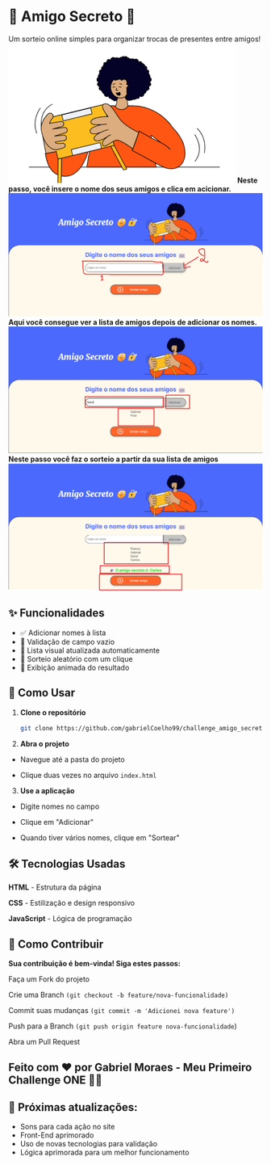 # 🔐 Amigo Secreto 🤫

Um sorteio online simples para organizar trocas de presentes entre amigos!
![Preview da aplicação](assets/amigo-secreto.png)
**Neste passo, você insere o nome dos seus amigos e clica em acicionar.**
![Preview da aplicação](assets/inserindo_amigos.png)
**Aqui você consegue ver a lista de amigos depois de adicionar os nomes.**
![Preview da aplicação](assets/lista_amigos.png)
**Neste passo você faz o sorteio a partir da sua lista de amigos**
![Preview da aplicação](assets/sorteio_amigos.png)


## ✨ Funcionalidades

- ✅ Adicionar nomes à lista
- 🚫 Validação de campo vazio
- 📝 Lista visual atualizada automaticamente
- 🎲 Sorteio aleatório com um clique
- 🎉 Exibição animada do resultado

## 🚀 Como Usar

1. **Clone o repositório**
   ```bash
   git clone https://github.com/gabrielCoelho99/challenge_amigo_secreto_ONE.git
2. **Abra o projeto**
- Navegue até a pasta do projeto

- Clique duas vezes no arquivo ``index.html``

3. **Use a aplicação**

- Digite nomes no campo

- Clique em "Adicionar"

- Quando tiver vários nomes, clique em "Sortear"

## 🛠️ Tecnologias Usadas

**HTML** - Estrutura da página

**CSS** - Estilização e design responsivo

**JavaScript** - Lógica de programação

## 🤝 Como Contribuir

**Sua contribuição é bem-vinda! Siga estes passos:**

Faça um Fork do projeto

Crie uma Branch ``(git checkout -b feature/nova-funcionalidade)``

Commit suas mudanças ``(git commit -m 'Adicionei nova feature')``

Push para a Branch ``(git push origin feature nova-funcionalidade``)

Abra um Pull Request

## Feito com ❤️ por Gabriel Moraes - Meu Primeiro Challenge ONE 👶🚀

## 🚀 Próximas atualizações:
* Sons para cada ação no site
* Front-End aprimorado
* Uso de novas tecnologias para validação
* Lógica aprimorada para um melhor funcionamento